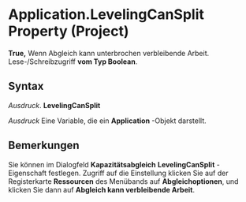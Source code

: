 
# Application.LevelingCanSplit Property (Project)

 **True,** Wenn Abgleich kann unterbrochen verbleibende Arbeit. Lese-/Schreibzugriff **vom Typ Boolean**.


## Syntax

 _Ausdruck_. **LevelingCanSplit**

 _Ausdruck_ Eine Variable, die ein **Application** -Objekt darstellt.


## Bemerkungen

Sie können im Dialogfeld  **Kapazitätsabgleich** **LevelingCanSplit** -Eigenschaft festlegen. Zugriff auf die Einstellung klicken Sie auf der Registerkarte **Ressourcen** des Menübands auf **Abgleichoptionen**, und klicken Sie dann auf  **Abgleich kann verbleibende Arbeit**.

